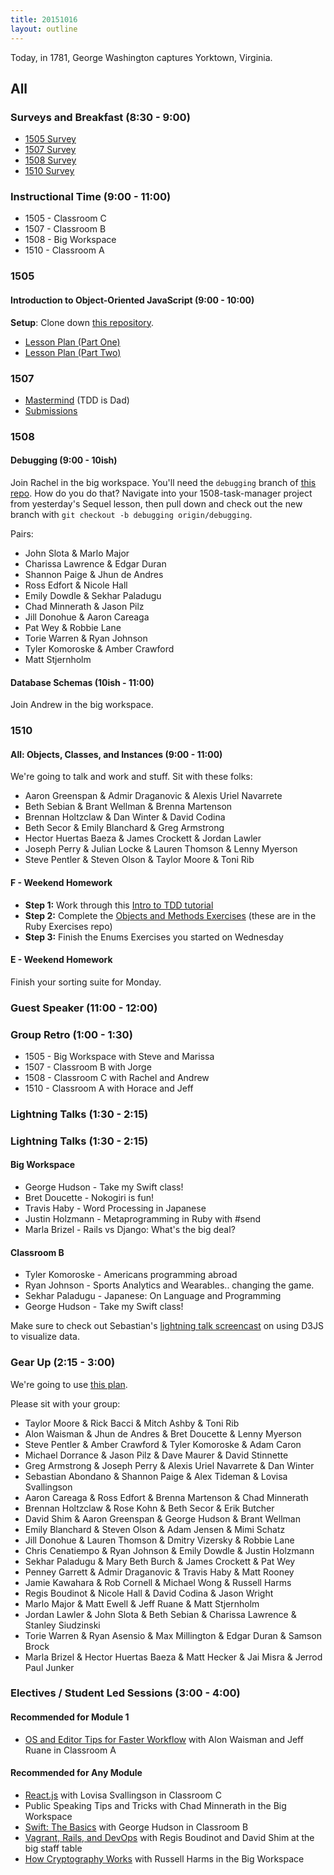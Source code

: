 ```yaml
---
title: 20151016
layout: outline
---
```


Today, in 1781, George Washington captures Yorktown, Virginia.

## All

### Surveys and Breakfast (8:30 - 9:00)

* [1505 Survey](http://goo.gl/forms/gqNHqOb8YE)
* [1507 Survey](http://goo.gl/forms/7jKy77OQ7O)
* [1508 Survey](http://goo.gl/forms/6x8jAcfEbo)
* [1510 Survey](http://goo.gl/forms/1x2xSBZzNy)

### Instructional Time (9:00 - 11:00)

* 1505 - Classroom C
* 1507 - Classroom B
* 1508 - Big Workspace
* 1510 - Classroom A

### 1505

#### Introduction to Object-Oriented JavaScript (9:00 - 10:00)

**Setup**: Clone down [this repository](https://github.com/mdn/advanced-js-fundamentals-ck).

* [Lesson Plan (Part One)](https://github.com/mdn/advanced-js-fundamentals-ck/blob/gh-pages/tutorials/03-object-oriented-javascript/01-introduction-to-object-oriented-javascript.md)
* [Lesson Plan (Part Two)](https://github.com/mdn/advanced-js-fundamentals-ck/blob/gh-pages/tutorials/03-object-oriented-javascript/02-building-a-chainable-api.md)

### 1507

* [Mastermind](https://github.com/turingschool/curriculum/blob/master/source/projects/mastermind.markdown) (TDD is Dad)
* [Submissions](https://github.com/turingschool/ruby-submissions/blob/master/1507/08_mastermind.yml)

### 1508

#### Debugging (9:00 - 10ish)

Join Rachel in the big workspace. You'll need the `debugging` branch of [this repo](https://github.com/turingschool-examples/1508-task-manager). How do you do that? Navigate into your 1508-task-manager project from yesterday's Sequel lesson, then pull down and check out the new branch with `git checkout -b debugging origin/debugging`.

Pairs:

* John Slota & Marlo Major
* Charissa Lawrence & Edgar Duran
* Shannon Paige & Jhun de Andres
* Ross Edfort & Nicole Hall
* Emily Dowdle & Sekhar Paladugu
* Chad Minnerath & Jason Pilz
* Jill Donohue & Aaron Careaga
* Pat Wey & Robbie Lane
* Torie Warren & Ryan Johnson
* Tyler Komoroske & Amber Crawford
* Matt Stjernholm

#### Database Schemas (10ish - 11:00)

Join Andrew in the big workspace.

### 1510

#### All: Objects, Classes, and Instances (9:00 - 11:00)

We're going to talk and work and stuff. Sit with these folks:

* Aaron Greenspan & Admir Draganovic & Alexis Uriel Navarrete
* Beth Sebian & Brant Wellman & Brenna Martenson
* Brennan Holtzclaw & Dan Winter & David Codina
* Beth Secor & Emily Blanchard & Greg Armstrong
* Hector Huertas Baeza & James Crockett & Jordan Lawler
* Joseph Perry & Julian Locke & Lauren Thomson & Lenny Myerson
* Steve Pentler & Steven Olson & Taylor Moore & Toni Rib

#### F - Weekend Homework

* __Step 1:__ Work through this [Intro to TDD tutorial](http://tutorials.jumpstartlab.com/topics/testing/intro-to-tdd.html)
* __Step 2:__ Complete the [Objects and Methods Exercises](https://github.com/turingschool/ruby-exercises/tree/master/objects-and-methods) (these are in the Ruby Exercises repo)
* __Step 3:__ Finish the Enums Exercises you started on Wednesday

#### E - Weekend Homework

Finish your sorting suite for Monday.

### Guest Speaker (11:00 - 12:00)

### Group Retro (1:00 - 1:30)

* 1505 - Big Workspace with Steve and Marissa
* 1507 - Classroom B with Jorge
* 1508 - Classroom C with Rachel and Andrew
* 1510 - Classroom A with Horace and Jeff

### Lightning Talks (1:30 - 2:15)

### Lightning Talks (1:30 - 2:15)

#### Big Workspace

* George Hudson - Take my Swift class!
* Bret Doucette - Nokogiri is fun!
* Travis Haby - Word Processing in Japanese
* Justin Holzmann - Metaprogramming in Ruby with #send
* Marla Brizel - Rails vs Django: What's the big deal?

#### Classroom B

* Tyler Komoroske - Americans programming abroad
* Ryan Johnson - Sports Analytics and Wearables.. changing the game.
* Sekhar Paladugu - Japanese: On Language and Programming
* George Hudson - Take my Swift class!

Make sure to check out Sebastian's [lightning talk screencast](http://sebastianabondano.com/) on using D3JS to visualize data.

### Gear Up (2:15 - 3:00)

We're going to use [this plan](https://github.com/turingschool/gear-up/blob/master/badass_developers.markdown).

Please sit with your group:

* Taylor Moore & Rick Bacci & Mitch Ashby & Toni Rib
* Alon Waisman & Jhun de Andres & Bret Doucette & Lenny Myerson
* Steve Pentler & Amber Crawford & Tyler Komoroske & Adam Caron
* Michael Dorrance & Jason Pilz & Dave Maurer & David Stinnette
* Greg Armstrong & Joseph Perry & Alexis Uriel Navarrete & Dan Winter
* Sebastian Abondano & Shannon Paige & Alex Tideman & Lovisa Svallingson
* Aaron Careaga & Ross Edfort & Brenna Martenson & Chad Minnerath
* Brennan Holtzclaw & Rose Kohn & Beth Secor & Erik Butcher
* David Shim & Aaron Greenspan & George Hudson & Brant Wellman
* Emily Blanchard & Steven Olson & Adam Jensen & Mimi Schatz
* Jill Donohue & Lauren Thomson & Dmitry Vizersky & Robbie Lane
* Chris Cenatiempo & Ryan Johnson & Emily Dowdle & Justin Holzmann
* Sekhar Paladugu & Mary Beth Burch & James Crockett & Pat Wey
* Penney Garrett & Admir Draganovic & Travis Haby & Matt Rooney
* Jamie Kawahara & Rob Cornell & Michael Wong & Russell Harms
* Regis Boudinot & Nicole Hall & David Codina & Jason Wright
* Marlo Major & Matt Ewell & Jeff Ruane & Matt Stjernholm
* Jordan Lawler & John Slota & Beth Sebian & Charissa Lawrence & Stanley Siudzinski
* Torie Warren & Ryan Asensio & Max Millington & Edgar Duran & Samson Brock
* Marla Brizel & Hector Huertas Baeza & Matt Hecker & Jai Misra & Jerrod Paul Junker

### Electives / Student Led Sessions (3:00 - 4:00)

#### Recommended for Module 1
* [OS and Editor Tips for Faster Workflow](https://gist.github.com/MowAlon/1641b1208aba11a15d85#file-new_student_machine_speedies-md) with Alon Waisman and Jeff Ruane in Classroom A

#### Recommended for Any Module

* [React.js](https://facebook.github.io/react/) with Lovisa Svallingson in Classroom C
* Public Speaking Tips and Tricks with Chad Minnerath in the Big Workspace
* [Swift: The Basics](https://developer.apple.com/library/ios/documentation/Swift/Conceptual/Swift_Programming_Language/TheBasics.html#//apple_ref/doc/uid/TP40014097-CH5-ID309) with George Hudson in Classroom B
* [Vagrant, Rails, and DevOps](https://gist.github.com/selfup/3a7da40919fa7acdc30c) with Regis Boudinot and David Shim at the big staff table
* [How Cryptography Works](https://gist.github.com/russelleh/51fb2f28e4f0da9df11c) with Russell Harms in the Big Workspace
